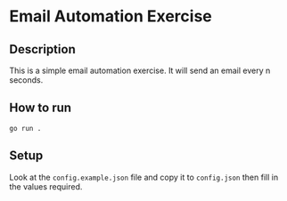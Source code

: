 # Email Automation Exercise

## Description

This is a simple email automation exercise. It will send an email every n seconds.

## How to run

```terminal
go run .
```

## Setup

Look at the `config.example.json` file and copy it to `config.json` then fill in the values required.
